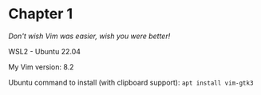 # Chapter 1
_Don't wish Vim was easier, wish you were better!_

WSL2 - Ubuntu 22.04

My Vim version: 8.2

Ubuntu command to install (with clipboard support): ```apt install vim-gtk3```
